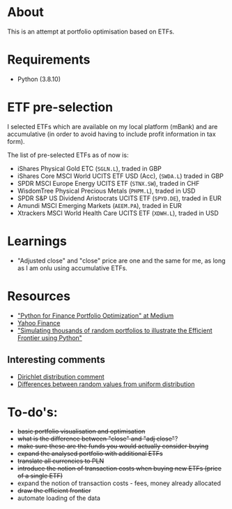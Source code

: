 # About
This is an attempt at portfolio optimisation based on ETFs.

# Requirements

* Python (3.8.10)

# ETF pre-selection
I selected ETFs which are available on my local platform (mBank) and are accumulative (in order to avoid having to include profit information in tax form).

The list of pre-selected ETFs as of now is:
- iShares Physical Gold ETC (`SGLN.L`), traded in GBP
- iShares Core MSCI World UCITS ETF USD (Acc), (`SWDA.L`) traded in GBP
- SPDR MSCI Europe Energy UCITS ETF (`STNX.SW`), traded in CHF
- WisdomTree Physical Precious Metals (`PHPM.L`), traded in USD
- SPDR S&P US Dividend Aristocrats UCITS ETF (`SPYD.DE`), traded in EUR
- Amundi MSCI Emerging Markets (`AEEM.PA`), traded in EUR
- Xtrackers MSCI World Health Care UCITS ETF (`XDWH.L`), traded in USD

# Learnings
- "Adjusted close" and "close" price are one and the same for me, as long as I am onlu using accumulative ETFs.

# Resources
- ["Python for Finance Portfolio Optimization" at Medium](https://randerson112358.medium.com/python-for-finance-portfolio-optimization-66882498847)
- [Yahoo Finance](https://finance.yahoo.com/)
- ["Simulating thousands of random portfolios to illustrate the Efficient Frontier using Python"](https://www.interviewqs.com/blog/efficient-frontier)

## Interesting comments
- [Dirichlet distribution comment](https://stackoverflow.com/a/18662466)
- [Differences between random values from uniform distribution](https://stackoverflow.com/a/2640079)

# To-do's:
- ~~basic portfolio visualisation and optimisation~~
- ~~what is the difference between "close" and "adj close"~~?
- ~~make sure these are the funds you would actually consider buying~~
- ~~expand the analysed portfolio with additional ETFs~~
- ~~translate all currencies to PLN~~
- ~~introduce the notion of transaction costs when buying new ETFs (price of a single ETF)~~
- expand the notion of transaction costs - fees, money already allocated
- ~~draw the efficient frontier~~
- automate loading of the data